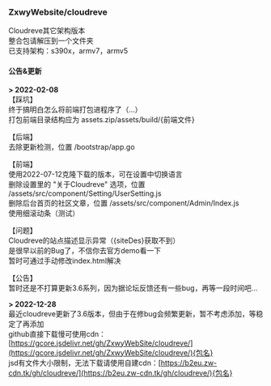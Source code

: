 ### ZxwyWebsite/cloudreve
Cloudreve其它架构版本  
整合包请解压到一个文件夹  
已支持架构：s390x，armv7，armv5

#### 公告&更新
**\> 2022-02-08**  
【踩坑】  
终于搞明白怎么将前端打包进程序了（...）  
打包前端目录结构应为 assets.zip/assets/build/{前端文件}  

【后端】  
去除更新检测，位置 /bootstrap/app.go  

【前端】  
使用2022-07-12克隆下载的版本，可在设置中切换语言  
删除设置里的 "关于Cloudreve" 选项，位置 /assets/src/component/Setting/UserSetting.js  
删除后台首页的社区文章，位置 /assets/src/component/Admin/Index.js  
使用细滚动条（测试）  

【问题】  
Cloudreve的站点描述显示异常（{siteDes}获取不到）  
是很早以前的Bug了，不信你去官方demo看一下  
暂时可通过手动修改index.html解决  

【公告】  
暂时还是不打算更新3.6系列，因为据论坛反馈还有一些bug，再等一段时间吧...  

**\> 2022-12-28**  
最近cloudreve更新了3.6版本，但由于在修bug会频繁更新，暂不考虑添加，等稳定了再添加  
github直接下载慢可使用cdn：[https://gcore.jsdelivr.net/gh/ZxwyWebSite/cloudreve/](https://gcore.jsdelivr.net/gh/ZxwyWebSite/cloudreve/){包名}  
jsd有文件大小限制，无法下载请使用自建cdn：[https://b2eu.zw-cdn.tk/gh/cloudreve/](https://b2eu.zw-cdn.tk/gh/cloudreve/){包名}

